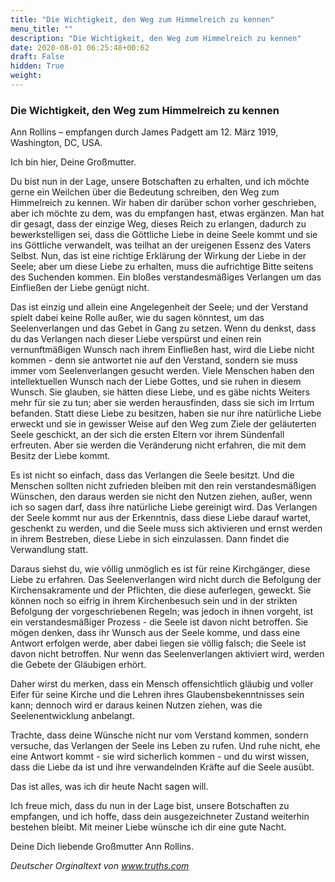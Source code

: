 ```yaml
---
title: "Die Wichtigkeit, den Weg zum Himmelreich zu kennen"
menu_title: ""
description: "Die Wichtigkeit, den Weg zum Himmelreich zu kennen"
date: 2020-08-01 06:25:48+00:62
draft: False
hidden: True
weight:
---
```

### Die Wichtigkeit, den Weg zum Himmelreich zu kennen

Ann Rollins – empfangen durch James Padgett am 12. März 1919, Washington, DC, USA.

Ich bin hier, Deine Großmutter.

Du bist nun in der Lage, unsere Botschaften zu erhalten, und ich möchte gerne ein Weilchen über die Bedeutung schreiben, den Weg zum Himmelreich zu kennen. Wir haben dir darüber schon vorher geschrieben, aber ich möchte zu dem, was du empfangen hast, etwas ergänzen. Man hat dir gesagt, dass der einzige Weg, dieses Reich zu erlangen, dadurch zu bewerkstelligen sei, dass die Göttliche Liebe in deine Seele kommt und sie ins Göttliche verwandelt, was teilhat an der ureigenen Essenz des Vaters Selbst. Nun, das ist eine richtige Erklärung der Wirkung der Liebe in der Seele; aber um diese Liebe zu erhalten, muss die aufrichtige Bitte seitens des Suchenden kommen. Ein bloßes verstandesmäßiges Verlangen um das Einfließen der Liebe genügt nicht.

Das ist einzig und allein eine Angelegenheit der Seele; und der Verstand spielt dabei keine Rolle außer, wie du sagen könntest, um das Seelenverlangen und das Gebet in Gang zu setzen. Wenn du denkst, dass du das Verlangen nach dieser Liebe verspürst und einen rein vernunftmäßigen Wunsch nach ihrem Einfließen hast, wird die Liebe nicht kommen - denn sie antwortet nie auf den Verstand, sondern sie muss immer vom Seelenverlangen gesucht werden. Viele Menschen haben den intellektuellen Wunsch nach der Liebe Gottes, und sie ruhen in diesem Wunsch. Sie glauben, sie hätten diese Liebe, und es gäbe nichts Weiters mehr für sie zu tun; aber sie werden herausfinden, dass sie sich im Irrtum befanden. Statt diese Liebe zu besitzen, haben sie nur ihre natürliche Liebe erweckt und sie in gewisser Weise auf den Weg zum Ziele der geläuterten Seele geschickt, an der sich die ersten Eltern vor ihrem Sündenfall erfreuten. Aber sie werden die Veränderung nicht erfahren, die mit dem Besitz der Liebe kommt.

Es ist nicht so einfach, dass das Verlangen die Seele besitzt. Und die Menschen sollten nicht zufrieden bleiben mit den rein verstandesmäßigen Wünschen, den daraus werden sie nicht den Nutzen ziehen, außer, wenn ich so sagen darf, dass ihre natürliche Liebe gereinigt wird. Das Verlangen der Seele kommt nur aus der Erkenntnis, dass diese Liebe darauf wartet, geschenkt zu werden, und die Seele muss sich aktivieren und ernst werden in ihrem Bestreben, diese Liebe in sich einzulassen. Dann findet die Verwandlung statt.

Daraus siehst du, wie völlig unmöglich es ist für reine Kirchgänger, diese Liebe zu erfahren. Das Seelenverlangen wird nicht durch die Befolgung der Kirchensakramente und der Pflichten, die diese auferlegen, geweckt. Sie können noch so eifrig in ihrem Kirchenbesuch sein und in der strikten Befolgung der vorgeschriebenen Regeln; was jedoch in ihnen vorgeht, ist ein verstandesmäßiger Prozess - die Seele ist davon nicht betroffen. Sie mögen denken, dass ihr Wunsch aus der Seele komme, und dass eine Antwort erfolgen werde, aber dabei liegen sie völlig falsch; die Seele ist davon nicht betroffen. Nur wenn das Seelenverlangen aktiviert wird, werden die Gebete der Gläubigen erhört.

Daher wirst du merken, dass ein Mensch offensichtlich gläubig und voller Eifer für seine Kirche und die Lehren ihres Glaubensbekenntnisses sein kann; dennoch wird er daraus keinen Nutzen ziehen, was die Seelenentwicklung anbelangt.

Trachte, dass deine Wünsche nicht nur vom Verstand kommen, sondern versuche, das Verlangen der Seele ins Leben zu rufen. Und ruhe nicht, ehe eine Antwort kommt - sie wird sicherlich kommen - und du wirst wissen, dass die Liebe da ist und ihre verwandelnden Kräfte auf die Seele ausübt.

Das ist alles, was ich dir heute Nacht sagen will.

Ich freue mich, dass du nun in der Lage bist, unsere Botschaften zu empfangen, und ich hoffe, dass dein ausgezeichneter Zustand weiterhin bestehen bleibt. Mit meiner Liebe wünsche ich dir eine gute Nacht.

Deine Dich liebende Großmutter Ann Rollins.

*Deutscher Orginaltext von www.truths.com*
